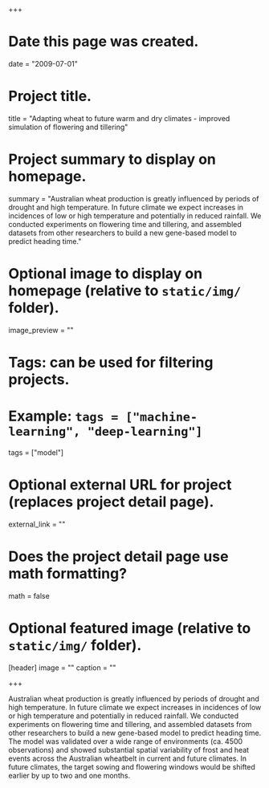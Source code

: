 +++
# Date this page was created.
date = "2009-07-01"

# Project title.
title = "Adapting wheat to future warm and dry climates - improved simulation of flowering and tillering"

# Project summary to display on homepage.
summary = "Australian wheat production is greatly influenced by periods of drought and high temperature. In future climate we expect increases in incidences of low or high temperature and potentially in reduced rainfall. We conducted experiments on flowering time and tillering, and assembled datasets from other researchers to build a new gene-based model to predict heading time."

# Optional image to display on homepage (relative to `static/img/` folder).
image_preview = ""

# Tags: can be used for filtering projects.
# Example: `tags = ["machine-learning", "deep-learning"]`
tags = ["model"]

# Optional external URL for project (replaces project detail page).
external_link = ""

# Does the project detail page use math formatting?
math = false

# Optional featured image (relative to `static/img/` folder).
[header]
image = ""
caption = ""

+++


Australian wheat production is greatly influenced by periods of drought and high temperature. In future climate we expect increases in incidences of low or high temperature and potentially in reduced rainfall. We conducted experiments on flowering time and tillering, and assembled datasets from other researchers to build a new gene-based model to predict heading time. The model was validated over a wide range of environments (ca. 4500 observations) and showed substantial spatial variability of frost and heat events across the Australian wheatbelt in current and future climates. In future climates, the target sowing and flowering windows would be shifted earlier by up to two and one months.

